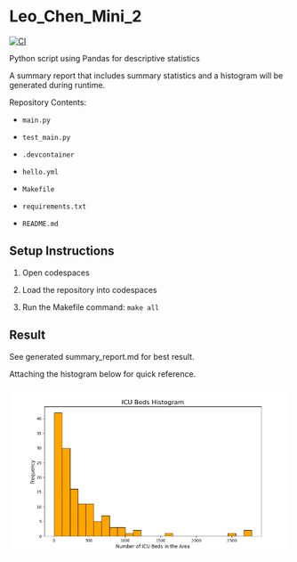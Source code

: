 # Leo_Chen_Mini_2

[![CI](https://github.com/nogibjj/Leo_Chen_Mini_2/actions/workflows/hello.yml/badge.svg)](https://github.com/nogibjj/Leo_Chen_Mini_2/actions/workflows/hello.yml)

Python script using Pandas for descriptive statistics

A summary report that includes summary statistics and a histogram will be generated during runtime.

Repository Contents:

* `main.py`

* `test_main.py`

* `.devcontainer`

* `hello.yml`

* `Makefile`

* `requirements.txt`

* `README.md`

## Setup Instructions

1. Open codespaces

2. Load the repository into codespaces

3. Run the Makefile command: `make all`

## Result

See generated summary_report.md for best result.

Attaching the histogram below for quick reference.

![histogram](bed_hist.png)
